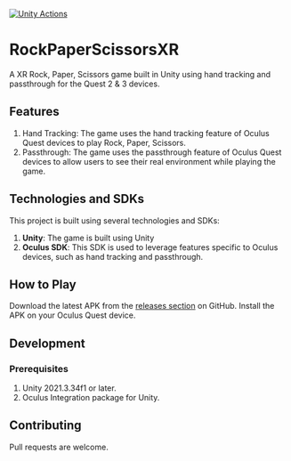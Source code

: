 [![Unity Actions](https://github.com/97saundersj/RockPaperScissorsXR/actions/workflows/main.yml/badge.svg)](https://github.com/97saundersj/RockPaperScissorsXR/actions/workflows/main.yml)

# RockPaperScissorsXR
A XR Rock, Paper, Scissors game built in Unity using hand tracking and passthrough for the Quest 2 & 3 devices.

## Features
1. Hand Tracking: The game uses the hand tracking feature of Oculus Quest devices to play Rock, Paper, Scissors.
2. Passthrough: The game uses the passthrough feature of Oculus Quest devices to allow users to see their real environment while playing the game.

## Technologies and SDKs
This project is built using several technologies and SDKs:
1. **Unity**: The game is built using Unity
2. **Oculus SDK**: This SDK is used to leverage features specific to Oculus devices, such as hand tracking and passthrough.

## How to Play
Download the latest APK from the [releases section](https://github.com/97saundersj/RockPaperScissorsXR/releases) on GitHub. Install the APK on your Oculus Quest device.

## Development

### Prerequisites
1. Unity 2021.3.34f1 or later.
2. Oculus Integration package for Unity.

## Contributing
Pull requests are welcome.